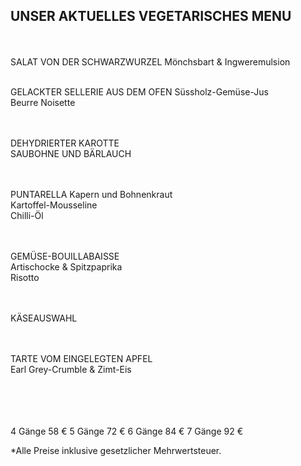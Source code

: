 ## UNSER AKTUELLES VEGETARISCHES MENU
  
  <br>
<br>  
SALAT VON DER SCHWARZWURZEL  
Mönchsbart & Ingweremulsion  
  <br>
<br>
  
GELACKTER SELLERIE AUS DEM OFEN 
Süssholz-Gemüse-Jus  
Beurre Noisette  
  <br>
<br>
  
DEHYDRIERTER KAROTTE  
SAUBOHNE UND BÄRLAUCH  
  <br>
<br>
  
PUNTARELLA
Kapern und Bohnenkraut  
Kartoffel-Mousseline  
Chilli-Öl  
  <br>
<br>
  
GEMÜSE-BOUILLABAISSE  
Artischocke & Spitzpaprika  
Risotto  
  <br>
<br>
  
KÄSEAUSWAHL  
  <br>
<br>
  
TARTE VOM EINGELEGTEN APFEL   
Earl Grey-Crumble & Zimt-Eis  


<br>
<br>
<br>
<br>
4 Gänge 58 €
5 Gänge 72 €  
6 Gänge 84 €
7 Gänge 92 €
  
\*Alle Preise inklusive gesetzlicher Mehrwertsteuer.
